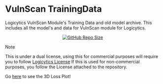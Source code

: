 # VulnScan TrainingData

Logicytics VulnScan Module's Training Data and old model archive.
This includes all the model's and data for VulnScan module for Logicytics.

<div style="text-align:center;" align="center">
  <a href="https://github.com/DefinetlyNotAI/Logicytics"><img src="https://img.shields.io/github/repo-size/DefinetlyNotAI/VulnScan_TrainingData" alt="GitHub Repo Size"></a>
</div>

> [!NOTE]
> This is under a dual license, using this for commercial purposes will require you to follow [Logicytics License](https://github.com/DefinetlyNotAI/Logicytics/blob/main/LICENSE)
> If this is used for non-commercial purposes, you follow the License attached to the repository.

Go [here](https://definetlynotai.github.io/VulnScan_TrainingData/NN%20features/Loss_Landscape_3D.html) to see the 3D Loss Plot!
